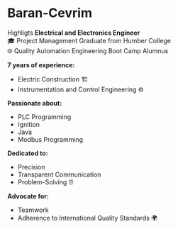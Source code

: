 # Baran-Cevrim
Highligts
**Electrical and Electronics Engineer**  
🎓 Project Management Graduate from Humber College  
🌐 Quality Automation Engineering Boot Camp Alumnus  

**7 years of experience:**  
- Electric Construction 🏗️  
- Instrumentation and Control Engineering ⚙️  

**Passionate about:**  
- PLC Programming  
- Ignition  
- Java  
- Modbus Programming  

**Dedicated to:**  
- Precision  
- Transparent Communication  
- Problem-Solving ⏰  

**Advocate for:**  
- Teamwork    
- Adherence to International Quality Standards 🌍

